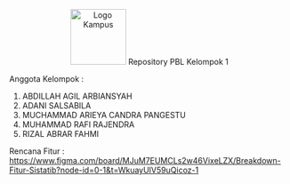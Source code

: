 <div align="center">
    <img src="assets\img\polinema.png" alt="Logo Kampus" width="100">
Repository PBL Kelompok 1
</div>

Anggota Kelompok :
1. ABDILLAH AGIL ARBIANSYAH
2. ADANI SALSABILA
3. MUCHAMMAD ARIEYA CANDRA PANGESTU
4. MUHAMMAD RAFI RAJENDRA
5. RIZAL ABRAR FAHMI

Rencana Fitur : https://www.figma.com/board/MJuM7EUMCLs2w46VixeLZX/Breakdown-Fitur-Sistatib?node-id=0-1&t=WkuayUIV59uQicoz-1

